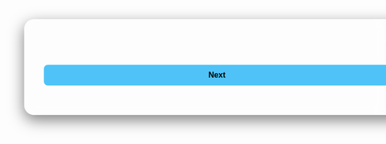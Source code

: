 <html lang="en">
<head>
  <meta charset="UTF-8" />
  <meta name="viewport" content="width=device-width, initial-scale=1" />
  <title>Quiz App</title>
  <script src="https://cdn.jsdelivr.net/npm/canvas-confetti@1.5.1/dist/confetti.browser.min.js"></script>
  <style>
    @import url('https://fonts.googleapis.com/css2?family=Poppins:wght@400;600;700&display=swap');

    body {
      margin: 0;
      padding: 0;
      font-family: 'Poppins', sans-serif;
      height: 100vh;
      background: #0f2027;
      color: #fff;
      overflow: hidden;
      display: flex;
      justify-content: center;
      align-items: center;
      position: relative;
    }

    /* Animated lines background */
    .lines-bg {
      position: absolute;
      width: 100%;
      height: 100%;
      overflow: hidden;
      z-index: 0;
    }

    .line {
      position: absolute;
      width: 2px;
      height: 100%;
      background: rgba(255, 255, 255, 0.05);
      animation: moveLines 10s linear infinite;
    }

    @keyframes moveLines {
      from {
        transform: translateY(0) rotate(45deg);
      }
      to {
        transform: translateY(-100%) rotate(45deg);
      }
    }

    .quiz-container {
      position: relative;
      background: rgba(255, 255, 255, 0.1);
      padding: 40px;
      border-radius: 20px;
      box-shadow: 0 10px 30px rgba(0, 0, 0, 0.5);
      max-width: 700px;
      width: 200%;
      z-index: 10;
      backdrop-filter: blur(10px);
    }

    .question {
      font-size: 28px;
      font-weight: bold;
      margin-bottom: 25px;
    }

    .options-grid {
      display: grid;
      grid-template-columns: 1fr 1fr;
      gap: 15px;
    }

    .option {
      background: rgba(255, 255, 255, 0.1);
      padding: 20px;
      border-radius: 14px;
      border: 1px solid transparent;
      cursor: pointer;
      transition: 0.3s;
      position: relative;
      color: #fff;
      font-size: 18px;
      text-align: center;
    }

    .option:hover {
      border-color: #4fc3f7;
      background: rgba(255, 255, 255, 0.2);
      box-shadow: 0 0 15px rgba(79, 195, 247, 0.7);
      transform: translateY(-2px);
    }

    .option input[type="radio"] {
      display: none;
    }

    .option input[type="radio"]:checked + span::after {
      content: "✔";
      position: absolute;
      top: 8px;
      right: 10px;
      color: #4fc3f7;
      font-size: 18px;
    }

    .option span {
      display: inline-block;
      width: 100%;
    }

    button {
      margin-top: 20px;
      padding: 12px;
      width: 100%;
      border: none;
      border-radius: 8px;
      background: #4fc3f7;
      color: #000;
      font-size: 16px;
      font-weight: bold;
      cursor: pointer;
      transition: background 0.3s ease;
    }

    button:hover {
      background: #81d4fa;
    }

    #result {
      margin-top: 20px;
      font-size: 20px;
      font-weight: bold;
      color: #00e676;
      text-align: center;
    }

    .progress-bar {
      background: rgba(255, 255, 255, 0.2);
      height: 8px;
      border-radius: 5px;
      overflow: hidden;
      margin-bottom: 15px;
    }

    .progress {
      height: 100%;
      width: 0%;
      background: #4fc3f7;
      transition: width 0.4s ease;
    }

    .timer {
      font-size: 14px;
      color: #b3e5fc;
      margin-bottom: 15px;
      text-align: right;
    }
  </style>
</head>
<body>

<div class="lines-bg">
  <script>
    for (let i = 0; i < 20; i++) {
      const line = document.createElement('div');
      line.className = 'line';
      line.style.left = `${Math.random() * 100}%`;
      line.style.animationDuration = `${5 + Math.random() * 10}s`;
      document.body.querySelector('.lines-bg').appendChild(line);
    }
  </script>
</div>

<div class="quiz-container">
  <div class="progress-bar"><div class="progress" id="progress"></div></div>
  <div id="timer" class="timer"></div>
  <div id="question" class="question"></div>
  <div id="options" class="options-grid"></div>
  <button id="nextBtn" onclick="submitAnswer()">Next</button>
  <div id="result"></div>
</div>

<!-- Success Sound -->
<audio id="winSound" src="https://cdn.pixabay.com/download/audio/2022/03/15/audio_c6b7b4cfb0.mp3?filename=success-1-6297.mp3"></audio>

<script>
const quizData = [
  { question: "Capital of France?", options: ["Paris", "Berlin", "Madrid", "Rome"], answer: "Paris" },
  { question: "Red Planet?", options: ["Earth", "Mars", "Venus", "Jupiter"], answer: "Mars" },
  { question: "Author of Hamlet?", options: ["Twain", "Shakespeare", "Dickens", "Austen"], answer: "Shakespeare" },
  { question: "Largest Continent", options: ["Asia", "Africa", "North America", "Europe"], answer: "Asia" },
  { question: "Capital of Belarus?", options: ["Kathmandu", "Minsk", "Chinsinau", "Kyiv"], answer: "Minsk" },
  { question: "Largest Lake?", options: ["Baikal", "Fewa Lake", "Caspian Sea", "Lake Superior"], answer: "Baikal" },
  { question: "Longest River?", options: ["Amazon", "Kaligandaki", "Nile", "Mississippi"], answer: "Nile" },
  { question: "Dumbest Animal?", options: ["Koala", "Ostrich", "Kiwi", "Sloth"], answer: "Ostrich" },
  { question: "Best Teacher?", options: ["Pratham", "Shiva", "Bishnu", "Pawan"], answer: "Pratham" },
  { question: "Who hit fastest 50 in IPL?", options: ["Virat Kohli", "MS Dhoni", "Yashasvi Jaiswal", "Rohit Sharma"], answer: "Yashasvi Jaiswal" },
  { question: "Cristiano Ronaldo total Goals?", options: ["999", "929", "969", "933"], answer: "933" },
  { question: "Most MOTO GP titles?", options: ["Valentinio Rossi", "	Marc Márquez", "Alex Márquez", "Giacomo Agostini"], answer: "Giacomo Agostini" },
  { question: "Largest Island?", options: ["Greenland", "New Guinea", "Hawaii", "Honshu"], answer: "Greenland" },
  { question: "Strongest Man?", options: ["Dwayne Johnson", "Bill Kazmaier", "Tarun Gill", "Tom Stoltman"], answer: "Tom Stoltman" },
  { question: "Heart of Computer?", options: ["Moniter", "Motherboard", "CPU", "Mouse"], answer: "CPU" }
];

let current = 0, score = 0, timer, timeLeft = 20;

function loadQuestion() {
  clearInterval(timer);
  timeLeft = 20;
  document.getElementById("timer").innerText = `Time Left: ${timeLeft}s`;
  timer = setInterval(() => {
    timeLeft--;
    document.getElementById("timer").innerText = `Time Left: ${timeLeft}s`;
    if (timeLeft <= 0) {
      clearInterval(timer);
      submitAnswer(true);
    }
  }, 1000);

  const q = quizData[current];
  document.getElementById("question").innerText = q.question;
  const options = document.getElementById("options");
  options.innerHTML = "";
  q.options.forEach(opt => {
    const id = `opt-${opt}`;
    options.innerHTML += `
      <label class="option">
        <input type="radio" name="option" value="${opt}" id="${id}" />
        <span>${opt}</span>
      </label>
    `;
  });

  document.getElementById("progress").style.width = `${(current / quizData.length) * 100}%`;
}

function submitAnswer(timeout = false) {
  clearInterval(timer);
  const selected = document.querySelector("input[name='option']:checked");
  if (!selected && !timeout) return alert("Please select an option!");
  if (selected && selected.value === quizData[current].answer) score++;
  current++;
  current < quizData.length ? loadQuestion() : showResult();
}

function showResult() {
  document.querySelector(".quiz-container").innerHTML = `
    <h2>Your Score: ${score}/${quizData.length}</h2>
    <p style="margin-top: 10px;">Well done!</p>
  `;
  confetti({ particleCount: 200, spread: 60, origin: { y: 0.6 } });

  const winSound = document.getElementById("winSound");
  winSound.play();
}

loadQuestion();
</script>

</body>
</html>
